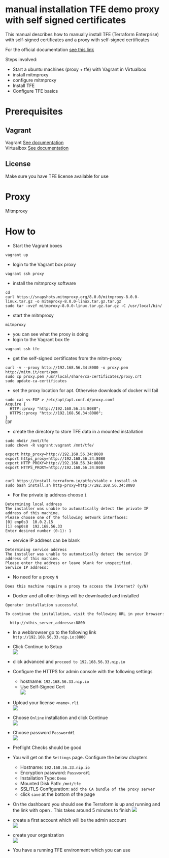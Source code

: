 # manual installation TFE demo proxy with self signed certificates

This manual describes how to manually install TFE (Terraform Enterprise) with self-signed certificates and a proxy with self-signed certificates

For the official documentation [see this link](https://www.terraform.io/enterprise/install/interactive/installer)

Steps involved:
- Start a ubuntu machines (proxy + tfe) with Vagrant in Virtualbox
- install mitmproxy
- configure mitmproxy
- Install TFE
- Configure TFE basics

# Prerequisites

## Vagrant
Vagrant [See documentation](https://www.vagrantup.com/docs/installation)  
Virtualbox [See documentation](https://www.virtualbox.org/wiki/Downloads)

## License
Make sure you have TFE license available for use

# Proxy
Mitmproxy

# How to


- Start the Vagrant boxes
```
vagrant up
```
- login to the Vagrant box proxy
```
vagrant ssh proxy
```
- install the mitmproxy software
```
cd
curl https://snapshots.mitmproxy.org/8.0.0/mitmproxy-8.0.0-linux.tar.gz -o mitmproxy-8.0.0-linux.tar.gz.tar.gz
sudo tar -xvzf mitmproxy-8.0.0-linux.tar.gz.tar.gz -C /usr/local/bin/
```
- start the mitmproxy
```
mitmproxy
```
- you can see what the proxy is doing
- login to the Vagrant box tfe
```
vagrant ssh tfe
```
- get the self-signed certificates from the mitm-proxy
```
curl -v --proxy http://192.168.56.34:8080 -o proxy.pem http://mitm.it/cert/pem
sudo cp proxy.pem /usr/local/share/ca-certificates/proxy.crt
sudo update-ca-certificates
```
- set the proxy location for apt. Otherwise downloads of docker will fail
```
sudo cat <<-EOF > /etc/apt/apt.conf.d/proxy.conf 
Acquire {
  HTTP::proxy "http://192.168.56.34:8080";
  HTTPS::proxy "http://192.168.56.34:8080";
}
EOF
```
- create the directory to store TFE data in a mounted installation
```
sudo mkdir /mnt/tfe
sudo chown -R vagrant:vagrant /mnt/tfe/
```
```
export http_proxy=http://192.168.56.34:8080
export https_proxy=http://192.168.56.34:8080
export HTTP_PROXY=http://192.168.56.34:8080
export HTTPS_PROXY=http://192.168.56.34:8080


curl https://install.terraform.io/ptfe/stable > install.sh
sudo bash install.sh http-proxy=http://192.168.56.34:8080
```
- For the private ip address choose ```1```
```
Determining local address
The installer was unable to automatically detect the private IP address of this machine.
Please choose one of the following network interfaces:
[0] enp0s3	10.0.2.15
[1] enp0s8	192.168.56.33
Enter desired number (0-1): 1
```
- service IP address can be blank
```
Determining service address
The installer was unable to automatically detect the service IP address of this machine.
Please enter the address or leave blank for unspecified.
Service IP address: 
```
- No need for a proxy ```N```
```
Does this machine require a proxy to access the Internet? (y/N)
```
- Docker and all other things will be downloaded and installed
```
Operator installation successful

To continue the installation, visit the following URL in your browser:

  http://<this_server_address>:8800
```
- In a webbrowser go to the following link ```http://192.168.56.33.nip.io:8800```
- Click Continue to Setup    
![](media/20220428132538.png)    
- click advanced and ```proceed to 192.168.56.33.nip.io```  
- Configure the HTTPS for admin console with the following settings
    - hostname: ```192.168.56.33.nip.io```   
    - Use Self-Signed Cert   
![](media/20220428132844.png)    

- Upload your license ```<name>.rli```  
![](media/20220428133120.png)    
- Choose ```Online``` installation and click Continue  
![](media/20220428133142.png)       
- Choose password ```Password#1```  
![](media/20220428133235.png)    
- Preflight Checks should be good  
- You will get on the ```Settings``` page. Configure the below chapters   
    - Hostname: ```192.168.56.33.nip.io```  
    - Encryption password: ```Password#1```  
    - Installation Type: ```Demo```
    - Mounted Disk Path: ```/mnt/tfe```
    - SSL/TLS Configuration: ```add the CA bundle of the proxy server```
    - click ```save``` at the bottom of the page 
- On the dashboard you should see the Terraform is up and running and the link with open . This takes around 5 minutes to finish
 ![](media/20220428145605.png)    
- create a first account which will be the admin account  
![](media/20220428145726.png)    
- create your organization  
![](media/20220428145739.png)    
- You have a running TFE environment which you can use